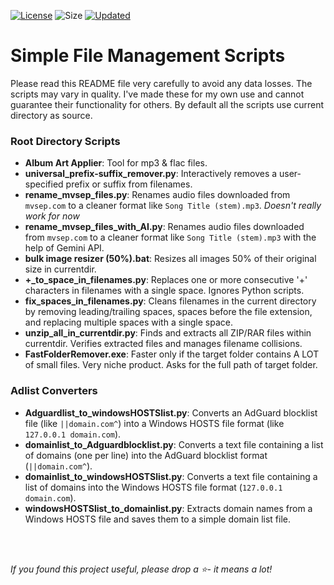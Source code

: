 [![License](https://img.shields.io/github/license/mirbyte/Simple-File-Management-Scripts?color=ffcd42)](https://raw.githubusercontent.com/mirbyte/Simple-File-Management-Scripts/master/LICENSE)
![Size](https://img.shields.io/github/repo-size/mirbyte/Simple-File-Management-Scripts?label=size&color=ffcd42)
[![Updated](https://img.shields.io/github/last-commit/mirbyte/Simple-File-Management-Scripts?color=ffcd42&label=updated)](https://github.com/mirbyte/Simple-File-Management-Scripts/commits/main)

# Simple File Management Scripts
Please read this README file very carefully to avoid any data losses. The scripts may vary in quality. I've made these for my own use and cannot guarantee their functionality for others. By default all the scripts use current directory as source.


### Root Directory Scripts

- **Album Art Applier**: Tool for mp3 & flac files.
- **universal_prefix-suffix_remover.py**: Interactively removes a user-specified prefix or suffix from filenames.
- **rename_mvsep_files.py**: Renames audio files downloaded from `mvsep.com` to a cleaner format like `Song Title (stem).mp3`. *Doesn't really work for now*
- **rename_mvsep_files_with_AI.py**: Renames audio files downloaded from `mvsep.com` to a cleaner format like `Song Title (stem).mp3` with the help of Gemini API.
- **bulk image resizer (50%).bat**: Resizes all images 50% of their original size in currentdir.
- **+_to_space_in_filenames.py**: Replaces one or more consecutive '+' characters in filenames with a single space. Ignores Python scripts.
- **fix_spaces_in_filenames.py**: Cleans filenames in the current directory by removing leading/trailing spaces, spaces before the file extension, and replacing multiple spaces with a single space.
- **unzip_all_in_currentdir.py**: Finds and extracts all ZIP/RAR files within currentdir. Verifies extracted files and manages filename collisions.
- **FastFolderRemover.exe**: Faster only if the target folder contains A LOT of small files. Very niche product. Asks for the full path of target folder.



### Adlist Converters

- **Adguardlist_to_windowsHOSTSlist.py**: Converts an AdGuard blocklist file (like `||domain.com^`) into a Windows HOSTS file format (like `127.0.0.1 domain.com`).
- **domainlist_to_Adguardblocklist.py**: Converts a text file containing a list of domains (one per line) into the AdGuard blocklist format (`||domain.com^`).
- **domainlist_to_windowsHOSTSlist.py**: Converts a text file containing a list of domains into the Windows HOSTS file format (`127.0.0.1 domain.com`).
- **windowsHOSTSlist_to_domainlist.py**: Extracts domain names from a Windows HOSTS file and saves them to a simple domain list file.


<br>
<br>


*If you found this project useful, please drop a ⭐- it means a lot!*
